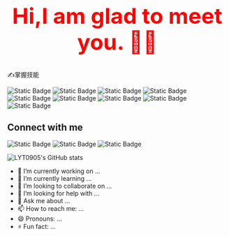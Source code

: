 <h1 align="center" style="color:red ; font-size:50px">Hi,I am glad to meet you. 🙋‍♂️</h1>


<!--**LYT0905/LYT0905** is a ✨ _special_ ✨ repository because its `README.md` (this file) appears on your GitHub profile.

Here are some ideas to get you started:-->

✍️掌握技能

![Static Badge](https://img.shields.io/badge/-Java-red)   ![Static Badge](https://img.shields.io/badge/-JavaScript-yellow)  ![Static Badge](https://img.shields.io/badge/-css-blue)  ![Static Badge](https://img.shields.io/badge/-HTML5-green)  ![Static Badge](https://img.shields.io/badge/-Redis-red)  ![Static Badge](https://img.shields.io/badge/-MySQL-yellow) ![Static Badge](https://img.shields.io/badge/-Spring-green) ![Static Badge](https://img.shields.io/badge/-Linux-white)  ![Static Badge](https://img.shields.io/badge/-Git-red)
## Connect with me
![Static Badge](https://img.shields.io/badge/WeChat-lyt2713204748-green)  ![Static Badge](https://img.shields.io/badge/QQ-2713204748-balck)
![Static Badge](https://img.shields.io/badge/公众号-CodingHub-green)




![LYT0905's GitHub stats](https://github-readme-stats.vercel.app/api?username=LYT0905&show_icons=true&theme=tokyonight)











- 🔭 I’m currently working on ...
- 🌱 I’m currently learning ...
- 👯 I’m looking to collaborate on ...
- 🤔 I’m looking for help with ...
- 💬 Ask me about ...
- 📫 How to reach me: ...
- 😄 Pronouns: ...
- ⚡ Fun fact: ...

<!--## Github Stats--> 

<!--<div align="center">
<img src="https://rishavanand.github.io/static/images/greetings.gif" align="center" style="width: 100%" />
</div>  
  

### <div align="center">I'm Rishav, a full-time full-stack freelance developer 👨‍💻 working remotely since 2013 🚀</div>  
  

- 🔭 I’m currently working on [Github Profilinator](https://github.com/rishavanand/github-profilinator)  
  

- 🌱 I’m currently learning Hyperledger and Kubernetes  
  

- ❓ Ask me about anything related to MERN stack and related technologies  
  

- ⚡ Fun fact: I use tabs over spaces  
-->

